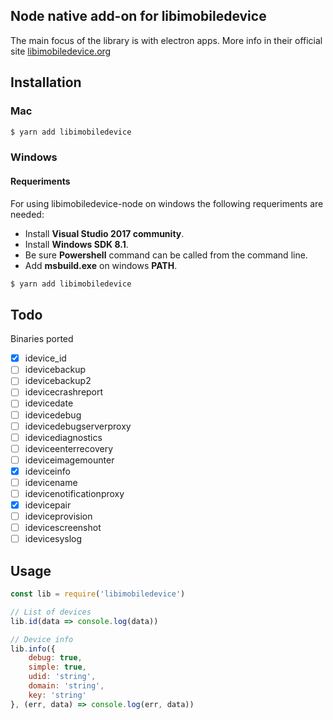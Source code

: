 ## Node native add-on for libimobiledevice

The main focus of the library is with electron apps. More info in their official site [libimobiledevice.org](http://libimobiledevice.org)

## Installation

### Mac

```bash
$ yarn add libimobiledevice
```

### Windows

#### Requeriments

For using libimobiledevice-node on windows the following requeriments are needed:

- Install **Visual Studio 2017 community**.
- Install **Windows SDK 8.1**.
- Be sure **Powershell** command can be called from the command line.
- Add **msbuild.exe** on windows **PATH**.

```bash
$ yarn add libimobiledevice
```

## Todo

Binaries ported

- [x] idevice_id
- [ ] idevicebackup
- [ ] idevicebackup2
- [ ] idevicecrashreport
- [ ] idevicedate
- [ ] idevicedebug
- [ ] idevicedebugserverproxy
- [ ] idevicediagnostics
- [ ] ideviceenterrecovery
- [ ] ideviceimagemounter
- [x] ideviceinfo
- [ ] idevicename
- [ ] idevicenotificationproxy
- [x] idevicepair
- [ ] ideviceprovision
- [ ] idevicescreenshot
- [ ] idevicesyslog

## Usage

```javascript
const lib = require('libimobiledevice')

// List of devices
lib.id(data => console.log(data))

// Device info
lib.info({
	debug: true,
    simple: true,
    udid: 'string',
    domain: 'string',
	key: 'string'
}, (err, data) => console.log(err, data))
```

